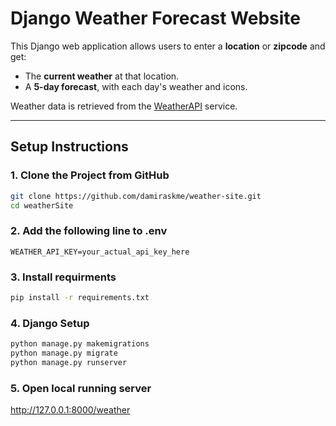 # Django Weather Forecast Website

This Django web application allows users to enter a **location** or **zipcode** and get:
- The **current weather** at that location.
- A **5-day forecast**, with each day's weather and icons.

Weather data is retrieved from the [WeatherAPI](https://www.weatherapi.com/) service.

---

## Setup Instructions

### 1. Clone the Project from GitHub

```bash
git clone https://github.com/damiraskme/weather-site.git
cd weatherSite
```
### 2. Add the following line to .env

```.env
WEATHER_API_KEY=your_actual_api_key_here
```

### 3. Install requirments

```bash
pip install -r requirements.txt
```

### 4. Django Setup

```bash
python manage.py makemigrations
python manage.py migrate
python manage.py runserver
```

### 5. Open local running server

http://127.0.0.1:8000/weather
